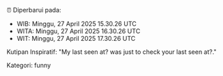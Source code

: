 ⏰ Diperbarui pada:
- WIB: Minggu, 27 April 2025 15.30.26 UTC
- WITA: Minggu, 27 April 2025 16.30.26 UTC
- WIT: Minggu, 27 April 2025 17.30.26 UTC

Kutipan Inspiratif:
"My last seen at? was just to check your last seen at?."


Kategori: funny

